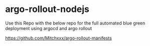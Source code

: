 # argo-rollout-nodejs

Use this Repo with the below repo for the full automated blue green deployment using argocd and argo rollout

https://github.com/Mitchxxx/argo-rollout-manifests